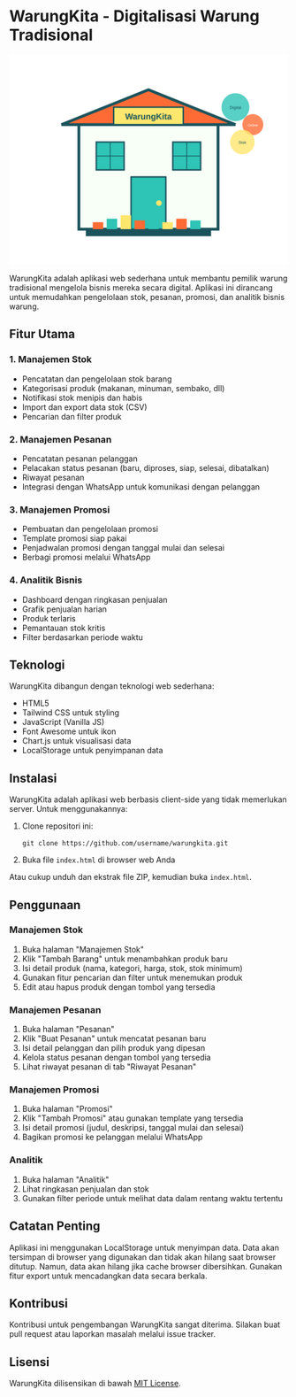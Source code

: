 # WarungKita - Digitalisasi Warung Tradisional

![WarungKita](assets/images/warung-hero.svg)

WarungKita adalah aplikasi web sederhana untuk membantu pemilik warung tradisional mengelola bisnis mereka secara digital. Aplikasi ini dirancang untuk memudahkan pengelolaan stok, pesanan, promosi, dan analitik bisnis warung.

## Fitur Utama

### 1. Manajemen Stok
- Pencatatan dan pengelolaan stok barang
- Kategorisasi produk (makanan, minuman, sembako, dll)
- Notifikasi stok menipis dan habis
- Import dan export data stok (CSV)
- Pencarian dan filter produk

### 2. Manajemen Pesanan
- Pencatatan pesanan pelanggan
- Pelacakan status pesanan (baru, diproses, siap, selesai, dibatalkan)
- Riwayat pesanan
- Integrasi dengan WhatsApp untuk komunikasi dengan pelanggan

### 3. Manajemen Promosi
- Pembuatan dan pengelolaan promosi
- Template promosi siap pakai
- Penjadwalan promosi dengan tanggal mulai dan selesai
- Berbagi promosi melalui WhatsApp

### 4. Analitik Bisnis
- Dashboard dengan ringkasan penjualan
- Grafik penjualan harian
- Produk terlaris
- Pemantauan stok kritis
- Filter berdasarkan periode waktu

## Teknologi

WarungKita dibangun dengan teknologi web sederhana:
- HTML5
- Tailwind CSS untuk styling
- JavaScript (Vanilla JS)
- Font Awesome untuk ikon
- Chart.js untuk visualisasi data
- LocalStorage untuk penyimpanan data

## Instalasi

WarungKita adalah aplikasi web berbasis client-side yang tidak memerlukan server. Untuk menggunakannya:

1. Clone repositori ini:
   ```
   git clone https://github.com/username/warungkita.git
   ```

2. Buka file `index.html` di browser web Anda

Atau cukup unduh dan ekstrak file ZIP, kemudian buka `index.html`.

## Penggunaan

### Manajemen Stok
1. Buka halaman "Manajemen Stok"
2. Klik "Tambah Barang" untuk menambahkan produk baru
3. Isi detail produk (nama, kategori, harga, stok, stok minimum)
4. Gunakan fitur pencarian dan filter untuk menemukan produk
5. Edit atau hapus produk dengan tombol yang tersedia

### Manajemen Pesanan
1. Buka halaman "Pesanan"
2. Klik "Buat Pesanan" untuk mencatat pesanan baru
3. Isi detail pelanggan dan pilih produk yang dipesan
4. Kelola status pesanan dengan tombol yang tersedia
5. Lihat riwayat pesanan di tab "Riwayat Pesanan"

### Manajemen Promosi
1. Buka halaman "Promosi"
2. Klik "Tambah Promosi" atau gunakan template yang tersedia
3. Isi detail promosi (judul, deskripsi, tanggal mulai dan selesai)
4. Bagikan promosi ke pelanggan melalui WhatsApp

### Analitik
1. Buka halaman "Analitik"
2. Lihat ringkasan penjualan dan stok
3. Gunakan filter periode untuk melihat data dalam rentang waktu tertentu

## Catatan Penting

Aplikasi ini menggunakan LocalStorage untuk menyimpan data. Data akan tersimpan di browser yang digunakan dan tidak akan hilang saat browser ditutup. Namun, data akan hilang jika cache browser dibersihkan. Gunakan fitur export untuk mencadangkan data secara berkala.

## Kontribusi

Kontribusi untuk pengembangan WarungKita sangat diterima. Silakan buat pull request atau laporkan masalah melalui issue tracker.

## Lisensi

WarungKita dilisensikan di bawah [MIT License](LICENSE).